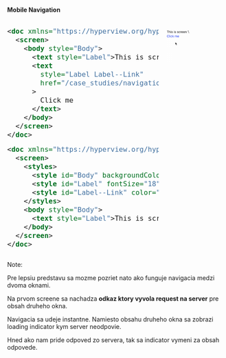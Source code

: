 #### Mobile Navigation

<style>
  .grid-layout {
		display: grid;
		grid-template-columns: 70% auto;
	}
	code {
		font-size: 1rem;
		line-height: 1.2rem;
	}
</style>

<div class="grid-layout">

<div>

```xml
<doc xmlns="https://hyperview.org/hyperview">
  <screen>
    <body style="Body">
      <text style="Label">This is screen 1.</text>
      <text
        style="Label Label--Link"
        href="/case_studies/navigation/screen2.xml"
      >
        Click me
      </text>
    </body>
  </screen>
</doc>
```

```xml
<doc xmlns="https://hyperview.org/hyperview">
  <screen>
    <styles>
      <style id="Body" backgroundColor="white" flex="1" padding="48" />
      <style id="Label" fontSize="18" lineHeight="24" />
      <style id="Label--Link" color="blue" fontSize="18" />
    </styles>
    <body style="Body">
      <text style="Label">This is screen 2.</text>
    </body>
  </screen>
</doc>
```

</div>

<aside>

![navigation gif](img/navigation.gif)

</aside>
</div>

Note: 

Pre lepsiu predstavu sa mozme pozriet nato ako funguje navigacia medzi dvoma oknami.

Na prvom screene sa nachadza **odkaz ktory vyvola request na server** pre obsah druheho okna.

Navigacia sa udeje instantne. Namiesto obsahu druheho okna sa zobrazi loading indicator kym server neodpovie.

Hned ako nam pride odpoved zo servera, tak sa indicator vymeni za obsah odpovede.
